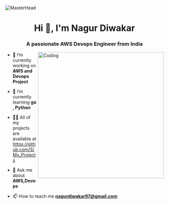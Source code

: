 ![MasterHead](https://ibagroupit.com/wp-content/uploads/2020/05/banner_1300-357_devops.png)
<h1 align="center">Hi 👋, I'm Nagur Diwakar</h1>
<h3 align="center">A passionate AWS Devops Engineer from India</h3>
<img align="right" alt="Coding" width="400" src="https://cdn.dribbble.com/users/1162077/screenshots/3848914/programmer.gif">


- 🔭 I’m currently working on **AWS and Devops Project**

- 🌱 I’m currently learning **go , Python**

- 👨‍💻 All of my projects are available at https://github.com/S/My_Projects

- 💬 Ask me about **AWS,Devops**

- 📫 How to reach me **nagurdiwakar97@gmail.com**

